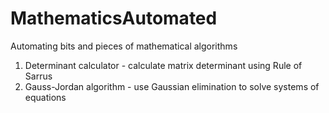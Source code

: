 # MathematicsAutomated
Automating bits and pieces of mathematical algorithms

1) Determinant calculator - calculate matrix determinant using Rule of Sarrus
2) Gauss-Jordan algorithm - use Gaussian elimination to solve systems of equations
